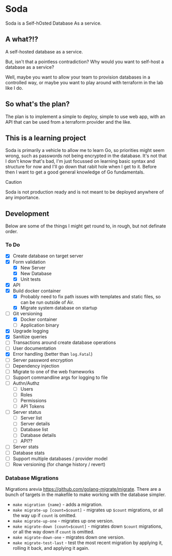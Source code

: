 # Soda
Soda is a Self-hOsted Database As a service.

## A what?!?
A self-hosted database as a service.

But, isn't that a pointless contradiction? Why would you want to self-host
a database as a service?

Well, maybe you want to allow your team to provision databases in a
controlled way, or maybe you want to play around with terraform in
the lab like I do.

## So what's the plan?
The plan is to implement a simple to deploy, simple to use web app, with 
an API that can be used from a terraform provider and the like.

## This is a learning project
Soda is primarily a vehicle to allow me to learn Go, so priorities might seem
wrong, such as passwords not being encrypted in the database. It's not that I 
don't know that's bad, I'm just focussed on learning basic syntax and structure 
for now and I'll go down that rabit hole when I get to it. Before then I want
to get a good general knowledge of Go fundamentals.

> [!CAUTION]
> Soda is not production ready and is not meant to be
> deployed anywhere of any importance.

## Development
Below are some of the things I might get round to, in rough, but not definate order.

### To Do
- [x] Create database on target server
- [x] Form validation
    - [x] New Server
    - [x] New Database
    - [x] Unit tests
- [x] API
- [x] Build docker container
    - [x] Probably need to fix path issues with templates and static files, so can be run outside of Air.
    - [x] Migrate system database on startup
- [ ] Git versioning
  - [x] Docker container
  - [ ] Application binary
- [x] Upgrade logging
- [x] Sanitize queries
- [ ] Transactions around create database operations
- [ ] User documentation
- [x] Error handling (better than `log.Fatal`)
- [ ] Server password encryption
- [ ] Dependency injection
- [ ] Migrate to one of the web frameworks
- [ ] Support commandline args for logging to file
- [ ] Authn/Authz
    - [ ] Users
    - [ ] Roles
    - [ ] Permissions
    - [ ] API Tokens
- [ ] Server status
  - [ ] Server list
  - [ ] Server details
  - [ ] Database list
  - [ ] Database details
  - [ ] API??
- [ ] Server stats
- [ ] Database stats
- [ ] Support multiple databases / provider model
- [ ] Row versioning (for change history / revert)

### Database Migrations
Migrations arevia https://github.com/golang-migrate/migrate. 
There are a bunch of targets in the makefile to make working with 
the database simpler.

- `make migration {name}` - adds a migration.
- `make migrate-up [count=$count]` - migrates up `$count` migrations, or all 
the way up if `count` is omitted.
- `make migrate-up-one` - migrates up one version.
- `make migrate-down [count=$count]` - migrates down `$count` migrations, or all
 the way down if `count` is omitted.
- `make migrate-down-one` - migrates down one version.
- `make migrate-test-last` - test the most recent migration by applying it, 
rolling it back, and applying it again.